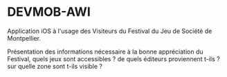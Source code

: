# DEVMOB-AWI

Application iOS à l'usage des Visiteurs du Festival du Jeu de Société de Montpellier.

Présentation des informations nécessaire à la bonne appréciation du Festival, quels jeux sont accessibles ? de quels éditeurs proviennent t-ils ? sur quelle zone sont t-ils visible ?
